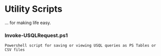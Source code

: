 # Utility Scripts

... for making life easy.

### Invoke-USQLRequest.ps1
    Powershell script for saving or viewing USQL queries as PS Tables or CSV files
        

